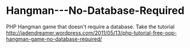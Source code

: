 Hangman---No-Database-Required
==============================

PHP Hangman game that doesn't require a database. Take the tutorial http://jadendreamer.wordpress.com/2011/05/13/php-tutorial-free-oop-hangman-game-no-database-required/
